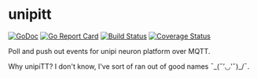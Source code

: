 # unipitt

[![GoDoc](https://godoc.org/github.com/mhemeryck/unipitt?status.svg)](https://godoc.org/github.com/mhemeryck/unipitt)
[![Go Report Card](https://goreportcard.com/badge/github.com/mhemeryck/unipitt)](https://goreportcard.com/report/github.com/mhemeryck/unipitt)
[![Build Status](https://travis-ci.com/mhemeryck/unipitt.svg?branch=master)](https://travis-ci.com/mhemeryck/unipitt)
[![Coverage Status](https://coveralls.io/repos/github/mhemeryck/unipitt/badge.svg?branch=master)](https://coveralls.io/github/mhemeryck/unipitt?branch=master)

Poll and push out events for unipi neuron platform over MQTT.

Why unipiTT? I don't know, I've sort of ran out of good names ¯\_(˶′◡‵˶)_/¯.
